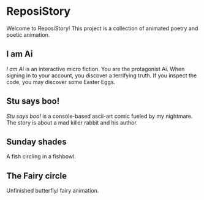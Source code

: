 # ReposiStory

Welcome to ReposiStory! This project is a collection of animated poetry and poetic animation.

## I am Ai

<em>I am Ai</em> is an interactive micro fiction. You are the protagonist Ai. When signing in to your account, you discover a terrifying truth. If you inspect the code, you may discover some Easter Eggs.

## Stu says boo!

_Stu says boo!_ is a console-based ascii-art comic fueled by my nightmare. The story is about a mad killer rabbit and his author.

## Sunday shades

A fish circling in a fishbowl.

## The Fairy circle

Unfinished butterfly/ fairy animation.